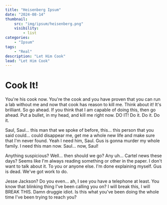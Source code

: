 ```yaml
---
title: "Heisenberg Ipsum"
date: "2024-08-14"
thumbnail:
    src: "img/ipsum/heisenberg.png"
    visibility:
        - list
categories:
    - "Ipsum"
tags:
    - "Real"
description: "Let Him Cook"
lead: "Let Him Cook"
---
```


# Cook It!

You're his cook now. You're the cook and you have proven that you can run a lab without me and now that cook has reason
to kill me. Think about it! It's brilliant. So go ahead. If you think that I am capable of doing this, then go ahead.
Put a bullet, in my head, and kill me right now. DO IT! Do it. Do it. Do it.

Saul, Saul... this man that we spoke of before, this... this person that you said could... could disappear me, get me a
whole new life and make sure that I'm never found. Yeah I need him, Saul. Gus is gonna murder my whole family. I need
this man now. Saul... now, Saul!

Anything suspicious? Well... then should we go? Any uh... Cartel news these days? Seems like I'm always reading
something or other in the paper. I don't want to talk about it. To you or anyone else. I'm done explaining myself. Gus
is dead. We've got work to do.

Jesse Jackson? Do you even... ah, I see you have a telephone at least. You know that blinking thing I've been calling
you on? I will break this, I will BREAK THIS. Damn druggie idiot. Is this what you've been doing the whole time I've
been trying to reach you? 